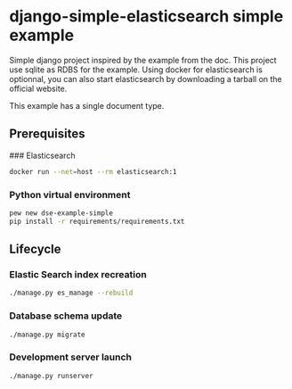 # django-simple-elasticsearch simple example

Simple django project inspired by the example from the doc.
This project use sqlite as RDBS for the example. 
Using docker for elasticsearch is optionnal, you can also start elasticsearch by downloading a tarball on the official website.


This example has a single document type.

## Prerequisites

### Elasticsearch

```bash
docker run --net=host --rm elasticsearch:1
```

### Python virtual environment

```bash
pew new dse-example-simple 
pip install -r requirements/requirements.txt
```

## Lifecycle

### Elastic Search index recreation

```bash
./manage.py es_manage --rebuild
```

### Database schema update

```bash
./manage.py migrate
```

### Development server launch

```bash
./manage.py runserver

```
